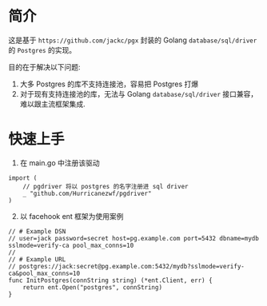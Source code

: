 # 简介

这是基于 `https://github.com/jackc/pgx` 封装的 Golang `database/sql/driver` 的 `Postgres` 的实现。

目的在于解决以下问题:

1. 大多 Postgres 的库不支持连接池，容易把 Postgres 打爆
2. 对于现有支持连接池的库，无法与 Golang `database/sql/driver` 接口兼容，难以跟主流框架集成.

# 快速上手

1. 在 main.go 中注册该驱动

```
import (
    // pgdriver 将以 postgres 的名字注册进 sql driver
    _ "github.com/Hurricanezwf/pgdriver"
)
```

2. 以 facehook ent 框架为使用案例

```
// # Example DSN
// user=jack password=secret host=pg.example.com port=5432 dbname=mydb sslmode=verify-ca pool_max_conns=10
//
// # Example URL
// postgres://jack:secret@pg.example.com:5432/mydb?sslmode=verify-ca&pool_max_conns=10
func InitPostgres(connString string) (*ent.Client, err) {
    return ent.Open("postgres", connString)
}
```
